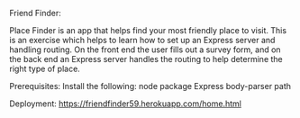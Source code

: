 Friend Finder:

Place Finder is an app that helps find your most friendly place to visit. This is an exercise which helps to learn how to set up an Express server and handling routing. On the front end the user fills out a survey form, and on the back end an Express server handles the routing to help determine the right type of place.

Prerequisites: Install the following: node package Express body-parser path

Deployment: https://friendfinder59.herokuapp.com/home.html
